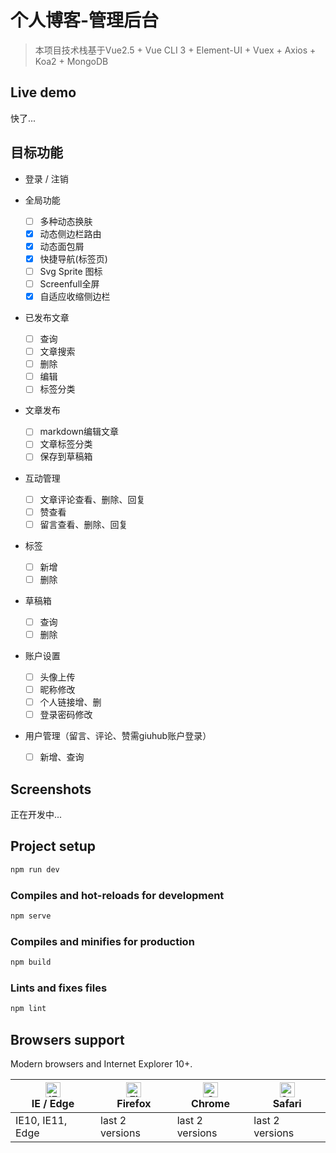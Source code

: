 # 个人博客-管理后台

> 本项目技术栈基于Vue2.5 + Vue CLI 3 + Element-UI + Vuex + Axios + Koa2 + MongoDB

## Live demo
快了...


<!-- [个人博客](https://armour.github.io/vue-typescript-admin-template) -->

## 目标功能

- 登录 / 注销

- 全局功能
  - [ ] 多种动态换肤
  - [x] 动态侧边栏路由
  - [x] 动态面包屑
  - [x] 快捷导航(标签页)
  - [ ] Svg Sprite 图标
  - [ ] Screenfull全屏
  - [x] 自适应收缩侧边栏

- 已发布文章
  - [ ] 查询
  - [ ] 文章搜索
  - [ ] 删除
  - [ ] 编辑
  - [ ] 标签分类

- 文章发布
  - [ ] markdown编辑文章
  - [ ] 文章标签分类
  - [ ] 保存到草稿箱

- 互动管理
  - [ ] 文章评论查看、删除、回复
  - [ ] 赞查看
  - [ ] 留言查看、删除、回复

- 标签
  - [ ] 新增
  - [ ] 删除

- 草稿箱
  - [ ] 查询
  - [ ] 删除

- 账户设置
  - [ ] 头像上传
  - [ ] 昵称修改
  - [ ] 个人链接增、删
  - [ ] 登录密码修改
- 用户管理（留言、评论、赞需giuhub账户登录）
  - [ ] 新增、查询


## Screenshots
正在开发中...

## Project setup

```bash
npm run dev
```

### Compiles and hot-reloads for development

```bash
npm serve
```

### Compiles and minifies for production

```bash
npm build
```

### Lints and fixes files

```bash
npm lint
```

<!-- ### Run your unit tests

```bash
npm test:unit
```

### Run your end-to-end tests

```bash
npm test:e2e
```

### Run all tests

```bash
npm test
``` -->

## Browsers support

Modern browsers and Internet Explorer 10+.

| [<img src="https://raw.githubusercontent.com/alrra/browser-logos/master/src/edge/edge_48x48.png" alt="IE / Edge" width="24px" height="24px" />](http://godban.github.io/browsers-support-badges/)</br>IE / Edge | [<img src="https://raw.githubusercontent.com/alrra/browser-logos/master/src/firefox/firefox_48x48.png" alt="Firefox" width="24px" height="24px" />](http://godban.github.io/browsers-support-badges/)</br>Firefox | [<img src="https://raw.githubusercontent.com/alrra/browser-logos/master/src/chrome/chrome_48x48.png" alt="Chrome" width="24px" height="24px" />](http://godban.github.io/browsers-support-badges/)</br>Chrome | [<img src="https://raw.githubusercontent.com/alrra/browser-logos/master/src/safari/safari_48x48.png" alt="Safari" width="24px" height="24px" />](http://godban.github.io/browsers-support-badges/)</br>Safari |
| --------- | --------- | --------- | --------- |
| IE10, IE11, Edge| last 2 versions| last 2 versions| last 2 versions
